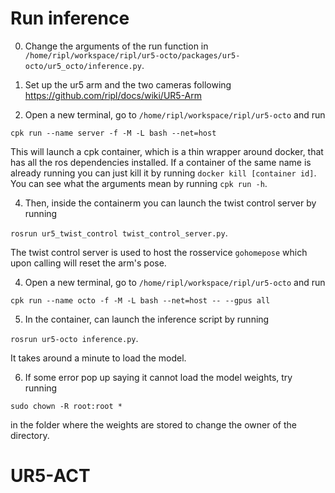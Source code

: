 # Run inference
0. Change the arguments of the run function in `/home/ripl/workspace/ripl/ur5-octo/packages/ur5-octo/ur5_octo/inference.py`.


1.  Set up the ur5 arm and the two cameras following https://github.com/ripl/docs/wiki/UR5-Arm

2. Open a new terminal, go to `/home/ripl/workspace/ripl/ur5-octo` and run

`cpk run --name server -f -M -L bash --net=host`

This will launch a cpk container, which is a thin wrapper around docker, that has all the ros dependencies installed. If a container of the same name is already running you can just kill it by running `docker kill [container id]`. You can see what the arguments mean by running `cpk run -h`.

4. Then, inside the containerm you can launch the twist control server by running

`rosrun ur5_twist_control twist_control_server.py`.

The twist control server is used to host the rosservice `gohomepose` which upon calling will reset the arm's pose.

4. Open a new terminal, go to `/home/ripl/workspace/ripl/ur5-octo` and run

`cpk run --name octo -f -M -L bash --net=host -- --gpus all`

5. In the container, can launch the inference script by running

`rosrun ur5-octo inference.py`.

It takes around a minute to load the model.

6. If some error pop up saying it cannot load the model weights, try running

`sudo chown -R root:root *`

in the folder where the weights are stored to change the owner of the directory.
# UR5-ACT
